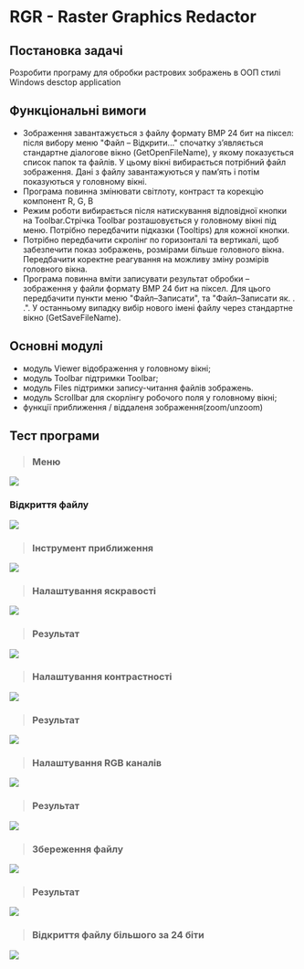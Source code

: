 # RGR - Raster Graphics Redactor

## Постановка задачі

Розробити програму для обробки растрових зображень в ООП стилі<br>
Windows desctop application

## Функціональні вимоги

- Зображення завантажується з файлу формату BMP 24 бит на піксел: після вибору меню "Файл – Відкрити..." спочатку з’являється стандартне діалогове вікно (GetOpenFileName), у якому показується список папок та файлів. У цьому вікні вибирається потрібний файл зображення. Дані з файлу завантажуються у пам’ять і потім показуються у головному вікні.
- Програма повинна  змінювати світлоту, контраст та корекцію компонент R, G, B
- Режим роботи вибирається після натискування відповідної кнопки на Toolbar.Стрічка Toolbar розташовується у головному вікні під меню. Потрібно передбачити підказки (Tooltips) для кожної кнопки.
- Потрібно передбачити скролінг по горизонталі та вертикалі, щоб забезпечити показ  зображень, розмірами більше головного вікна. Передбачити коректне реагування на можливу зміну розмірів головного вікна.
- Програма повинна вміти записувати результат обробки – зображення у файли формату BMP 24 бит на піксел. Для цього передбачити пункти меню "Файл–Записати", та "Файл–Записати як. . .". У останньому випадку вибір нового імені файлу через стандартне вікно (GetSaveFileName).

## Основні модулі

-	модуль Viewer відображення у головному вікні;
-	модуль Toolbar підтримки Toolbar;
-	модуль Files підтримки запису-читання файлів зображень.
- модуль Scrollbar для скорлінгу робочого поля у головному вікні;
- функції приближення / віддаленя зображення(zoom/unzoom)

## Тест програми

> ### Меню

![](./image/1.jpg)

### Відкриття файлу

![](./image/2.jpg)

> ### Інструмент приближення

![](./image/3.jpg)

> ### Налаштування яскравості

![](./image/4.jpg)

> ### Результат

![](./image/4.2.jpg)

> ### Налаштування контрастності

![](./image/5.jpg)

> ### Результат

![](./image/5.2.jpg)

> ### Налаштування RGB каналів

![](./image/6.jpg)

> ### Результат

![](./image/6.2.jpg)

> ### Збереження файлу

![](./image/7.jpg)

> ### Результат

![](./image/7.2.jpg)

> ### Відкриття файлу більшого за 24 біти

![](./image/error.jpg)
